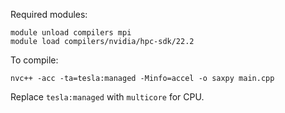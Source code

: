 Required modules:
```
module unload compilers mpi
module load compilers/nvidia/hpc-sdk/22.2
```

To compile:
```
nvc++ -acc -ta=tesla:managed -Minfo=accel -o saxpy main.cpp
```

Replace `tesla:managed` with `multicore` for CPU.